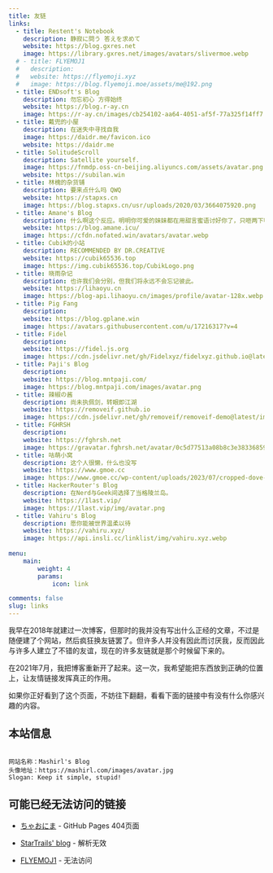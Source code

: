 ```yaml
---
title: 友链
links:
  - title: Restent's Notebook
    description: 静寂に問う 答えを求めて
    website: https://blog.gxres.net
    image: https://library.gxres.net/images/avatars/slivermoe.webp
  # - title: FLYEMOJ1
  #   description: 
  #   website: https://flyemoji.xyz
  #   image: https://blog.flyemoji.moe/assets/me@192.png
  - title: ENDsoft's Blog
    description: 勿忘初心 方得始终
    website: https://blog.r-ay.cn
    image: https://r-ay.cn/images/cb254102-aa64-4051-af5f-77a325f14ff7.png
  - title: 戴兜的小屋
    description: 在迷失中寻找自我
    image: https://daidr.me/favicon.ico
    website: https://daidr.me
  - title: SolitudeScroll
    description: Satellite yourself.
    image: https://fnmdp.oss-cn-beijing.aliyuncs.com/assets/avatar.png
    website: https://subilan.win
  - title: 林槐的杂货铺
    description: 要来点什么吗 QWQ
    website: https://stapxs.cn
    image: https://blog.stapxs.cn/usr/uploads/2020/03/3664075920.png
  - title: Amane's Blog
    description: 什么啊这个反应。明明你可爱的妹妹都在用甜言蜜语讨好你了，只咂两下嘴算怎么回事啊？
    website: https://blog.amane.icu/
    image: https://cfdn.nofated.win/avatars/avatar.webp
  - title: Cubik的小站
    description: RECOMMENDED BY DR.CREATIVE
    website: https://cubik65536.top
    image: https://img.cubik65536.top/CubikLogo.png
  - title: 晓雨杂记
    description: 也许我们会分别，但我们将永远不会忘记彼此。
    website: https://lihaoyu.cn
    image: https://blog-api.lihaoyu.cn/images/profile/avatar-128x.webp
  - title: Pig Fang
    description: 
    website: https://blog.gplane.win
    image: https://avatars.githubusercontent.com/u/17216317?v=4
  - title: Fidel
    description: 
    website: https://fidel.js.org
    image: https://cdn.jsdelivr.net/gh/Fidelxyz/fidelxyz.github.io@latest/images/avatar.webp
  - title: Paji's Blog
    description: 
    website: https://blog.mntpaji.com/
    image: https://blog.mntpaji.com/images/avatar.png
  - title: 辣椒の酱
    description: 尚未执佩剑，转眼即江湖
    website: https://removeif.github.io
    image: https://cdn.jsdelivr.net/gh/removeif/removeif-demo@latest/img/avatar.png
  - title: FGHRSH
    description: 
    website: https://fghrsh.net
    image: https://gravatar.fghrsh.net/avatar/0c5d77513a08b8c3e38336859b53b027?s=800&d=mm&r=G
  - title: 咕萌小窝
    description: 这个人很懒，什么也没写
    website: https://www.gmoe.cc
    image: https://www.gmoe.cc/wp-content/uploads/2023/07/cropped-dove-32x32.png
  - title: HackerRouter's Blog
    description: 在Nerd与Geek间选择了当格陵兰岛。
    website: https://1last.vip/
    image: https://1last.vip/img/avatar.png
  - title: Vahiru's Blog
    description: 愿你能被世界温柔以待
    website: https://vahiru.xyz/
    image: https://api.insli.cc/linklist/img/vahiru.xyz.webp
  
menu:
    main: 
        weight: 4
        params:
            icon: link

comments: false
slug: links
---
```


我早在2018年就建过一次博客，但那时的我并没有写出什么正经的文章，不过是随便建了个网站，然后疯狂换友链罢了。但许多人并没有因此而讨厌我，反而因此与许多人建立了不错的友谊，现在的许多友链就是那个时候留下来的。

在2021年7月，我把博客重新开了起来。这一次，我希望能把东西放到正确的位置上，让友情链接发挥真正的作用。

如果你正好看到了这个页面，不妨往下翻翻，看看下面的链接中有没有什么你感兴趣的内容。

## 本站信息

```

网站名称：Mashirl's Blog
头像地址：https://mashirl.com/images/avatar.jpg
Slogan: Keep it simple, stupid!

```

## 可能已经无法访问的链接

- [ちゃおにま](https://lemonmiaow.xyz) - GitHub Pages 404页面

- [StarTrails' blog](https://startrails.top) - 解析无效

- [FLYEMOJ1](https://flyemoji.xyz) - 无法访问

